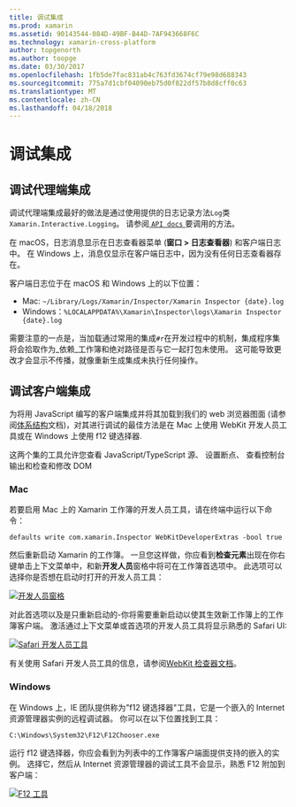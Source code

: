 ```yaml
---
title: 调试集成
ms.prod: xamarin
ms.assetid: 90143544-084D-49BF-B44D-7AF943668F6C
ms.technology: xamarin-cross-platform
author: topgenorth
ms.author: toopge
ms.date: 03/30/2017
ms.openlocfilehash: 1fb5de7fac831ab4c763fd3674cf79e98d688343
ms.sourcegitcommit: 775a7d1cbf04090eb75d0f822df57b8d8cff0c63
ms.translationtype: MT
ms.contentlocale: zh-CN
ms.lasthandoff: 04/18/2018
---
```

# <a name="debugging-integrations"></a>调试集成

## <a name="debugging-agent-side-integrations"></a>调试代理端集成

调试代理端集成最好的做法是通过使用提供的日志记录方法`Log`类`Xamarin.Interactive.Logging`。 请参阅[ `API docs` ](https://developer.xamarin.com/api/type/Xamarin.Interactive.Logging.Log/)要调用的方法。

在 macOS，日志消息显示在日志查看器菜单 (**窗口 > 日志查看器**) 和客户端日志中。 在 Windows 上，消息仅显示在客户端日志中，因为没有任何日志查看器存在。

客户端日志位于在 macOS 和 Windows 上的以下位置：

- Mac: `~/Library/Logs/Xamarin/Inspector/Xamarin Inspector {date}.log`
- Windows：`%LOCALAPPDATA%\Xamarin\Inspector\logs\Xamarin Inspector {date}.log`

需要注意的一点是，当加载通过常用的集成`#r`在开发过程中的机制，集成程序集将会拾取作为_依赖_工作簿和绝对路径是否与它一起打包未使用。 这可能导致更改才会显示不传播，就像重新生成集成未执行任何操作。

## <a name="debugging-client-side-integrations"></a>调试客户端集成

为将用 JavaScript 编写的客户端集成并将其加载到我们的 web 浏览器图面 (请参阅[体系结构](~/tools/workbooks/sdk/architecture.md)文档)，对其进行调试的最佳方法是在 Mac 上使用 WebKit 开发人员工具或在 Windows 上使用 f12 键选择器.

这两个集的工具允许您查看 JavaScript/TypeScript 源、 设置断点、 查看控制台输出和检查和修改 DOM

### <a name="mac"></a>Mac

若要启用 Mac 上的 Xamarin 工作簿的开发人员工具，请在终端中运行以下命令：

```shell
defaults write com.xamarin.Inspector WebKitDeveloperExtras -bool true
```

然后重新启动 Xamarin 的工作簿。 一旦您这样做，你应看到**检查元素**出现在你右键单击上下文菜单中，和新**开发人员**窗格中将可在工作簿首选项中。 此选项可以选择你是否想在启动时打开的开发人员工具：

[![开发人员窗格](debugging-images/developer-pane-small.png)](debugging-images/developer-pane.png#lightbox)

对此首选项以及是只重新启动的-你将需要重新启动以使其生效新工作簿上的工作簿客户端。 激活通过上下文菜单或首选项的开发人员工具将显示熟悉的 Safari UI:

[![Safari 开发人员工具](debugging-images/mac-dev-tools.png)](debugging-images/mac-dev-tools.png#lightbox)

有关使用 Safari 开发人员工具的信息，请参阅[WebKit 检查器文档][webkit-docs]。

### <a name="windows"></a>Windows

在 Windows 上，IE 团队提供称为"f12 键选择器"工具，它是一个嵌入的 Internet 资源管理器实例的远程调试器。 你可以在以下位置找到工具：

```shell
C:\Windows\System32\F12\F12Chooser.exe
```

运行 f12 键选择器，你应会看到为列表中的工作簿客户端面提供支持的嵌入的实例。 选择它，然后从 Internet 资源管理器的调试工具不会显示，熟悉 F12 附加到客户端：

[![F12 工具](debugging-images/windows-dev-tools.png)](debugging-images/windows-dev-tools.png#lightbox)

[webkit-docs]: https://trac.webkit.org/wiki/WebInspector